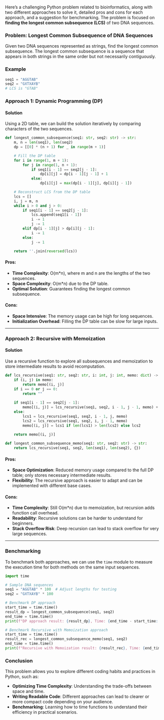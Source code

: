 Here’s a challenging Python problem related to bioinformatics, along with two different approaches to solve it, detailed pros and cons for each approach, and a suggestion for benchmarking. The problem is focused on **finding the longest common subsequence (LCS)** of two DNA sequences.

### Problem: Longest Common Subsequence of DNA Sequences

Given two DNA sequences represented as strings, find the longest common subsequence. The longest common subsequence is a sequence that appears in both strings in the same order but not necessarily contiguously.

### Example
```python
seq1 = "AGGTAB"
seq2 = "GXTXAYB"
# LCS is "GTAB"
```

### Approach 1: Dynamic Programming (DP)

#### Solution
Using a 2D table, we can build the solution iteratively by comparing characters of the two sequences.

```python
def longest_common_subsequence(seq1: str, seq2: str) -> str:
    m, n = len(seq1), len(seq2)
    dp = [[0] * (n + 1) for _ in range(m + 1)]

    # Fill the DP table
    for i in range(1, m + 1):
        for j in range(1, n + 1):
            if seq1[i - 1] == seq2[j - 1]:
                dp[i][j] = dp[i - 1][j - 1] + 1
            else:
                dp[i][j] = max(dp[i - 1][j], dp[i][j - 1])

    # Reconstruct LCS from the DP table
    lcs = []
    i, j = m, n
    while i > 0 and j > 0:
        if seq1[i - 1] == seq2[j - 1]:
            lcs.append(seq1[i - 1])
            i -= 1
            j -= 1
        elif dp[i - 1][j] > dp[i][j - 1]:
            i -= 1
        else:
            j -= 1

    return ''.join(reversed(lcs))
```

#### Pros:
- **Time Complexity**: O(m*n), where m and n are the lengths of the two sequences.
- **Space Complexity**: O(m*n) due to the DP table.
- **Optimal Solution**: Guarantees finding the longest common subsequence.

#### Cons:
- **Space Intensive**: The memory usage can be high for long sequences.
- **Initialization Overhead**: Filling the DP table can be slow for large inputs.

---

### Approach 2: Recursive with Memoization

#### Solution
Use a recursive function to explore all subsequences and memoization to store intermediate results to avoid recomputation.

```python
def lcs_recursive(seq1: str, seq2: str, i: int, j: int, memo: dict) -> str:
    if (i, j) in memo:
        return memo[(i, j)]
    if i == 0 or j == 0:
        return ""
    
    if seq1[i - 1] == seq2[j - 1]:
        memo[(i, j)] = lcs_recursive(seq1, seq2, i - 1, j - 1, memo) + seq1[i - 1]
    else:
        lcs1 = lcs_recursive(seq1, seq2, i - 1, j, memo)
        lcs2 = lcs_recursive(seq1, seq2, i, j - 1, memo)
        memo[(i, j)] = lcs1 if len(lcs1) > len(lcs2) else lcs2
    
    return memo[(i, j)]

def longest_common_subsequence_memo(seq1: str, seq2: str) -> str:
    return lcs_recursive(seq1, seq2, len(seq1), len(seq2), {})
```

#### Pros:
- **Space Optimization**: Reduced memory usage compared to the full DP table; only stores necessary intermediate results.
- **Flexibility**: The recursive approach is easier to adapt and can be implemented with different base cases.

#### Cons:
- **Time Complexity**: Still O(m*n) due to memoization, but recursion adds function call overhead.
- **Readability**: Recursive solutions can be harder to understand for beginners.
- **Stack Overflow Risk**: Deep recursion can lead to stack overflow for very large sequences.

---

### Benchmarking

To benchmark both approaches, we can use the `time` module to measure the execution time for both methods on the same input sequences.

```python
import time

# Sample DNA sequences
seq1 = "AGGTAB" * 100  # Adjust lengths for testing
seq2 = "GXTXAYB" * 100

# Benchmark DP approach
start_time = time.time()
result_dp = longest_common_subsequence(seq1, seq2)
end_time = time.time()
print(f"DP approach result: {result_dp}, Time: {end_time - start_time:.6f} seconds")

# Benchmark Recursive with Memoization approach
start_time = time.time()
result_rec = longest_common_subsequence_memo(seq1, seq2)
end_time = time.time()
print(f"Recursive with Memoization result: {result_rec}, Time: {end_time - start_time:.6f} seconds")
```

### Conclusion

This problem allows you to explore different coding habits and practices in Python, such as:
- **Optimizing Time Complexity**: Understanding the trade-offs between space and time.
- **Writing Readable Code**: Different approaches can lead to clearer or more compact code depending on your audience.
- **Benchmarking**: Learning how to time functions to understand their efficiency in practical scenarios.